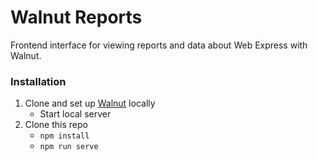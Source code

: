 # Walnut Reports
Frontend interface for viewing reports and data about Web Express with Walnut.
### Installation
1. Clone and set up [Walnut](https://github.com/CuBoulder/walnut) locally
	- Start local server
2. Clone this repo
	- ```` npm install	````
	- ```` npm run serve ````
